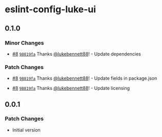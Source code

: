 # eslint-config-luke-ui

## 0.1.0

### Minor Changes

- [#8](https://github.com/lukebennett88/luke-ui/pull/8)
  [`98819fa`](https://github.com/lukebennett88/luke-ui/commit/98819fa5aabbe7f689a67e61ac8321257e431b33)
  Thanks [@lukebennett88](https://github.com/lukebennett88)! - Update
  dependencies

### Patch Changes

- [#8](https://github.com/lukebennett88/luke-ui/pull/8)
  [`98819fa`](https://github.com/lukebennett88/luke-ui/commit/98819fa5aabbe7f689a67e61ac8321257e431b33)
  Thanks [@lukebennett88](https://github.com/lukebennett88)! - Update fields in
  package.json

- [#8](https://github.com/lukebennett88/luke-ui/pull/8)
  [`98819fa`](https://github.com/lukebennett88/luke-ui/commit/98819fa5aabbe7f689a67e61ac8321257e431b33)
  Thanks [@lukebennett88](https://github.com/lukebennett88)! - Update licensing

## 0.0.1

### Patch Changes

- Initial version

